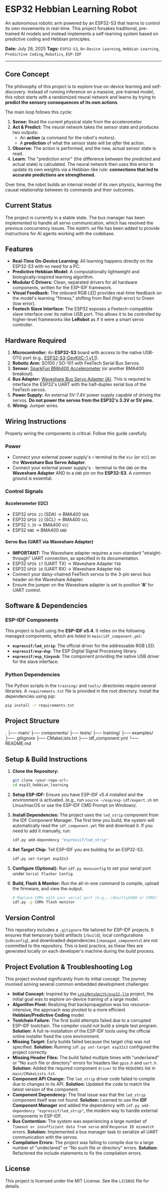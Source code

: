 # ESP32 Hebbian Learning Robot

An autonomous robotic arm powered by an ESP32-S3 that learns to control its own movements in real-time. This project forsakes traditional, pre-trained AI models and instead implements a self-learning system based on predictive coding and Hebbian principles.

**Date:** July 26, 2025
**Tags:** `ESP32-S3`, `On-Device Learning`, `Hebbian Learning`, `Predictive Coding`, `Robotics`, `ESP-IDF`

---

## Core Concept

The philosophy of this project is to explore true on-device learning and self-discovery. Instead of running inference on a massive, pre-trained model, this robot starts with a randomized neural network and learns by trying to **predict the sensory consequences of its own actions**.

The main loop follows this cycle:
1.  **Sense:** Read the current physical state from the accelerometer.
2.  **Act & Predict:** The neural network takes the sensor state and produces two outputs:
    * An **action** (a command for the robot's motors).
    * A **prediction** of what the sensor state will be *after* the action.
3.  **Observe:** The action is performed, and the new, actual sensor state is read.
4.  **Learn:** The "prediction error" (the difference between the predicted and actual state) is calculated. The neural network then uses this error to update its own weights via a Hebbian-like rule: **connections that led to accurate predictions are strengthened.**

Over time, the robot builds an internal model of its own physics, learning the causal relationship between its commands and their outcomes.

## Current Status

The project is currently in a stable state. The bus manager has been implemented to handle all servo communication, which has resolved the previous concurrency issues. The `AGENTS.md` file has been added to provide instructions for AI agents working with the codebase.

## Features

* **Real-Time On-Device Learning:** All learning happens directly on the ESP32-S3 with no need for a PC.
* **Predictive Hebbian Model:** A computationally lightweight and biologically-inspired learning algorithm.
* **Modular C Drivers:** Clean, separated drivers for all hardware components, written for the ESP-IDF framework.
* **Visual Feedback:** The onboard RGB LED provides real-time feedback on the model's learning "fitness," shifting from Red (high error) to Green (low error).
* **Feetech Slave Interface:** The ESP32 exposes a Feetech-compatible slave interface over its native USB port. This allows it to be controlled by higher-level frameworks like **LeRobot** as if it were a smart servo controller.

## Hardware Required

1.  **Microcontroller:** An **ESP32-S3** board with access to the native USB-OTG port (e.g., [ESP32-S3-DevKitC-1 v1.1](https://docs.espressif.com/projects/esp-idf/en/latest/esp32s3/hw-reference/esp32s3-devkitc-1/index.html)).
2.  **Robotic Arm:** SO100 / SO-101 with FeeTech Serial Bus Servos.
3.  **Sensor:** [SparkFun BMA400 Accelerometer](https://www.sparkfun.com/products/18985) (or another BMA400 breakout).
4.  **Bus Adapter:** [Waveshare Bus Servo Adapter (A)](https://www.waveshare.com/wiki/Bus_Servo_Adapter_(A)). This is required to interface the ESP32's UART with the half-duplex serial bus of the FeeTech servos.
5.  **Power Supply:** An external 5V-7.4V power supply capable of driving the servos. **Do not power the servos from the ESP32's 3.3V or 5V pins.**
6.  **Wiring:** Jumper wires.

## Wiring Instructions

Properly wiring the components is critical. Follow this guide carefully.

### Power
* Connect your external power supply's `+` terminal to the `Vin` (or `VCC`) on the **Waveshare Bus Servo Adapter**.
* Connect your external power supply's `-` terminal to the `GND` on the **Waveshare Adapter** AND to a `GND` pin on the **ESP32-S3**. A common ground is essential.

### Control Signals

#### Accelerometer (I2C)
* ESP32 `GPIO 21` (SDA)  -> BMA400 `SDA`
* ESP32 `GPIO 22` (SCL)  -> BMA400 `SCL`
* ESP32 `3.3V`          -> BMA400 `VCC`
* ESP32 `GND`             -> BMA400 `GND`

#### Servo Bus (UART via Waveshare Adapter)
* **IMPORTANT:** The Waveshare adapter requires a non-standard "straight-through" UART connection, as specified in its documentation.
* ESP32 `GPIO 17` (UART TX)  -> Waveshare Adapter `TXD`
* ESP32 `GPIO 16` (UART RX)  -> Waveshare Adapter `RXD`
* Connect your daisy-chained FeeTech servos to the 3-pin servo bus header on the Waveshare Adapter.
* Ensure the jumper on the Waveshare adapter is set to position **'A'** for UART control.

## Software & Dependencies

### ESP-IDF Components
This project is built using the **ESP-IDF v5.4**. It relies on the following managed components, which are listed in `main/idf_component.yml`:
* **`espressif/led_strip`**: The official driver for the addressable RGB LED.
* **`espressif/esp-dsp`**: The ESP Digital Signal Processing library.
* **`espressif/esp_tinyusb`**: The component providing the native USB driver for the slave interface.

### Python Dependencies
The Python scripts in the `training/` and `tools/` directories require several libraries. A `requirements.txt` file is provided in the root directory. Install the dependencies using pip:
```bash
pip install -r requirements.txt
```

## Project Structure

.
├── main/
├── components/
├── tests/
├── training/
├── examples/
├── .gitignore
├── CMakeLists.txt
├── idf_component.yml
└── README.md
## Setup & Build Instructions

1.  **Clone the Repository:**
    ```bash
    git clone <your-repo-url>
    cd esp32_hebbian_learning
    ```

2.  **Setup ESP-IDF:** Ensure you have ESP-IDF v5.4 installed and the environment is activated. (e.g., run `source ~/esp/esp-idf/export.sh` on Linux/macOS or use the ESP-IDF CMD Prompt on Windows).

3.  **Install Dependencies:** The project uses the `led_strip` component from the IDF Component Manager. The first time you build, the system will automatically read the `idf_component.yml` file and download it. If you need to add it manually, run:
    ```bash
    idf.py add-dependency "espressif/led_strip"
    ```

4.  **Set Target Chip:** Tell ESP-IDF you are building for an ESP32-S3.
    ```bash
    idf.py set-target esp32s3
    ```

5.  **Configure (Optional):** Run `idf.py menuconfig` to set your serial port under `Serial Flasher Config`.

6.  **Build, Flash & Monitor:** Run the all-in-one command to compile, upload the firmware, and view the output.
    ```bash
    # Replace COMx with your serial port (e.g., /dev/ttyUSB0 or COM3)
    idf.py -p COMx flash monitor
    ```

## Version Control

This repository includes a `.gitignore` file tailored for ESP-IDF projects. It ensures that temporary build artifacts (`/build`), local configurations (`sdkconfig`), and downloaded dependencies (`/managed_components`) are not committed to the repository. This is best practice, as these files are generated locally on each developer's machine during the build process.

## Project Evolution & Troubleshooting Log

This project evolved significantly from its initial concept. The journey involved solving several common embedded development challenges:

* **Initial Concept:** Inspired by the [`LokiMetaSmith/esp32-llm`](https://github.com/LokiMetaSmith/esp32-llm) project, the initial goal was to explore on-device training of a large model.
* **Algorithm Pivot:** Realizing that backpropagation was too resource-intensive, the approach was pivoted to a more efficient **Hebbian/Predictive Coding** model.
* **Toolchain Failure:** The first build attempts failed due to a corrupted ESP-IDF toolchain. The compiler could not build a simple test program. **Solution:** A full re-installation of the ESP-IDF tools using the official online installer fixed the core environment.
* **Missing Target:** Early builds failed because the target chip was not specified. **Solution:** Running `idf.py set-target esp32s3` configured the project correctly.
* **Missing Header Files:** The build failed multiple times with "undeclared" or "No such file or directory" errors for headers like `gpio.h` and `uart.h`. **Solution:** Added the required component `driver` to the `REQUIRES` list in `main/CMakeLists.txt`.
* **Component API Change:** The `led_strip` driver code failed to compile due to changes in its API. **Solution:** Updated the code to match the latest version of the component.
* **Component Dependency:** The final issue was that the `led_strip` component itself was not found. **Solution:** Learned to use the **IDF Component Manager** and added the dependency with `idf.py add-dependency "espressif/led_strip"`, the modern way to handle external components in ESP-IDF.
* **Bus Contention:** The system was experiencing a large number of `Timeout or insufficient data from servo` and `Response ID mismatch` errors. **Solution:** Implemented a bus manager task to serialize all UART communication with the servos.
* **Compilation Errors:** The project was failing to compile due to a large number of "undeclared" or "No such file or directory" errors. **Solution:** Refactored the include statements to fix the compilation errors.

## License

This project is licensed under the MIT License. See the `LICENSE` file for details.
